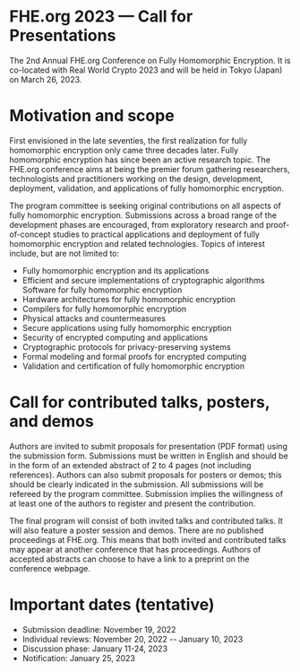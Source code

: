 # FHE.org 2023 — Call for Presentations

The 2nd Annual FHE.org Conference on Fully Homomorphic Encryption. It is co-located with Real World Crypto 2023 and will be held in Tokyo (Japan) on March 26, 2023.

# Motivation and scope
First envisioned in the late seventies, the first realization for fully homomorphic encryption only came three decades later. Fully homomorphic encryption has since been an active research topic. The FHE.org conference aims at being the premier forum gathering researchers, technologists and practitioners working on the design, development, deployment, validation, and applications of fully homomorphic encryption.

The program committee is seeking original contributions on all aspects of fully homomorphic encryption. Submissions across a broad range of the development phases are encouraged, from exploratory research and proof-of-concept studies to practical applications and deployment of fully homomorphic encryption and related technologies. Topics of interest include, but are not limited to:

- Fully homomorphic encryption and its applications
- Efficient and secure implementations of cryptographic algorithms Software for fully homomorphic encryption
- Hardware architectures for fully homomorphic encryption
- Compilers for fully homomorphic encryption
- Physical attacks and countermeasures
- Secure applications using fully homomorphic encryption
- Security of encrypted computing and applications
- Cryptographic protocols for privacy-preserving systems
- Formal modeling and formal proofs for encrypted computing
- Validation and certification of fully homomorphic encryption

# Call for contributed talks, posters, and demos
Authors are invited to submit proposals for presentation (PDF format) using the submission form. Submissions must be written in English and should be in the form of an extended abstract of 2 to 4 pages (not including references). Authors can also submit proposals for posters or demos; this should be clearly indicated in the submission. All submissions will be refereed by the program committee. Submission implies the willingness of at least one of the authors to register and present the contribution.

The final program will consist of both invited talks and contributed talks. It will also feature a poster session and demos. There are no published proceedings at FHE.org. This means that both invited and contributed talks may appear at another conference that has proceedings. Authors of accepted abstracts can choose to have a link to a preprint on the conference webpage.

# Important dates (tentative)
- Submission deadline: November 19, 2022
- Individual reviews: November 20, 2022 -- January 10, 2023
- Discussion phase: January 11-24, 2023
- Notification: January 25, 2023
